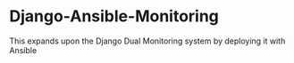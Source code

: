# Django-Ansible-Monitoring
This expands upon the Django Dual Monitoring system by deploying it with Ansible
